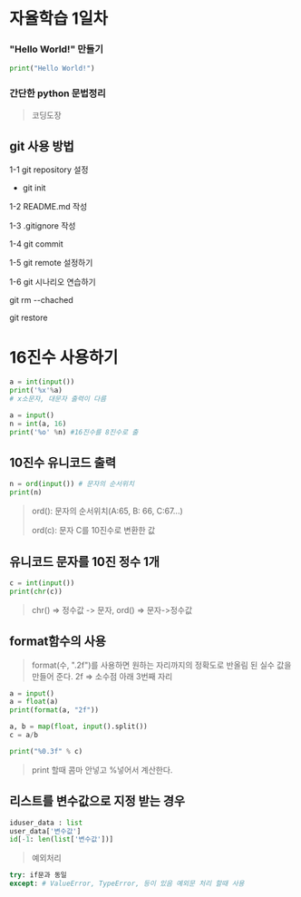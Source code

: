 # 자율학습 1일차

### "Hello World!" 만들기

```python
print("Hello World!")
```

### 간단한 python 문법정리

> 코딩도장

## git 사용 방법

1-1 git repository 설정

- git init

1-2 README.md 작성

1-3 .gitignore 작성

1-4 git commit

1-5 git remote 설정하기

1-6 git 시나리오 연습하기

git rm --chached

git restore 

# 16진수 사용하기

```python
a = int(input())
print('%x'%a)
# x소문자, 대문자 출력이 다름 
```

```python
a = input()
n = int(a, 16)
print('%o' %n) #16진수를 8진수로 출
```

## 10진수 유니코드 출력

```python
n = ord(input()) # 문자의 순서위치
print(n)
```

> ord(): 문자의 순서위치(A:65, B: 66, C:67...)
> 
> ord(c): 문자 C를 10진수로 변환한 값

## 유니코드 문자를 10진 정수 1개

```python
c = int(input())
print(chr(c))
```

> chr() => 정수값 -> 문자, ord() => 문자->정수값

## format함수의 사용

> format(수, ".2f")를 사용하면 원하는 자리까지의 정확도로 반올림 된 실수 값을 만들어 준다. 2f => 소수점 아래 3번째 자리

```python
a = input()
a = float(a)
print(format(a, "2f"))
```

```python
a, b = map(float, input().split())
c = a/b

print("%0.3f" % c)
```

> print 할때 콤마 안넣고 %넣어서 계산한다.



## 리스트를 변수값으로 지정 받는 경우



```python
iduser_data : list
user_data['변수값']
id[-1: len(list['변수값'])]
```

> 예외처리

```python
try: if문과 동일
except: # ValueError, TypeError, 등이 있음 예외문 처리 할때 사용
```
